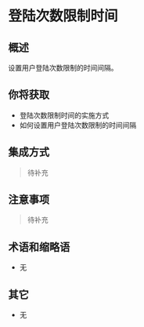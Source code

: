 # 登陆次数限制时间

## 概述

设置用户登陆次数限制的时间间隔。

## 你将获取

- 登陆次数限制时间的实施方式
- 如何设置用户登陆次数限制的时间间隔


## 集成方式

> 待补充

## 注意事项

> 待补充

## 术语和缩略语

- 无

## 其它

- 无